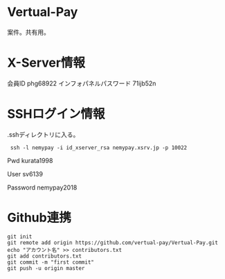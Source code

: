 # Vertual-Pay
案件。共有用。
# X-Server情報
会員ID
phg68922
インフォパネルパスワード 
71ijb52n
# SSHログイン情報
.sshディレクトリに入る。
```
 ssh -l nemypay -i id_xserver_rsa nemypay.xsrv.jp -p 10022
```

Pwd kurata1998

User sv6139

Password nemypay2018

# Github連携
```
git init
git remote add origin https://github.com/vertual-pay/Vertual-Pay.git
echo "アカウント名" >> contributors.txt
git add contributors.txt
git commit -m "first commit"
git push -u origin master
```

